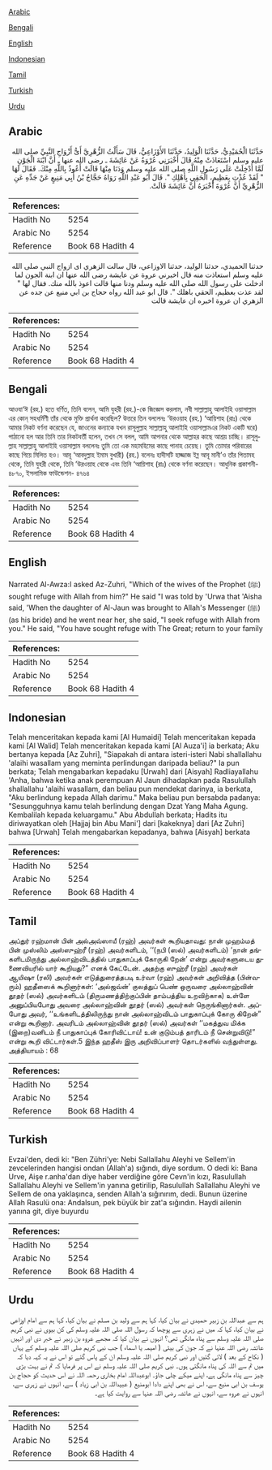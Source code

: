 [Arabic](#arabic)

[Bengali](#bengali)

[English](#english)

[Indonesian](#indonesian)

[Tamil](#tamil)

[Turkish](#turkish)

[Urdu](#urdu)

## Arabic


<div dir="rtl" lang="ar" style={{fontSize:'larger',backgroundColor:'#f8f9fa',padding:20}}>
حَدَّثَنَا الْحُمَيْدِيُّ، حَدَّثَنَا الْوَلِيدُ، حَدَّثَنَا الأَوْزَاعِيُّ، قَالَ سَأَلْتُ الزُّهْرِيَّ أَىُّ أَزْوَاجِ النَّبِيِّ صلى الله عليه وسلم اسْتَعَاذَتْ مِنْهُ قَالَ أَخْبَرَنِي عُرْوَةُ عَنْ عَائِشَةَ ـ رضى الله عنها ـ أَنَّ ابْنَةَ الْجَوْنِ لَمَّا أُدْخِلَتْ عَلَى رَسُولِ اللَّهِ صلى الله عليه وسلم وَدَنَا مِنْهَا قَالَتْ أَعُوذُ بِاللَّهِ مِنْكَ‏.‏ فَقَالَ لَهَا ‏ "‏ لَقَدْ عُذْتِ بِعَظِيمٍ، الْحَقِي بِأَهْلِكِ ‏"‏‏.‏ قَالَ أَبُو عَبْدِ اللَّهِ رَوَاهُ حَجَّاجُ بْنُ أَبِي مَنِيعٍ عَنْ جَدِّهِ عَنِ الزُّهْرِيِّ أَنَّ عُرْوَةَ أَخْبَرَهُ أَنَّ عَائِشَةَ قَالَتْ‏.‏
</div>
<div style={{backgroundColor:'#f8f9fa',padding:20, marginBottom: 10}}><table> <thead> <tr> <th>References:</th> <th></th> </tr> </thead> <tbody><tr><td>Hadith No</td><td>5254</td></tr><tr><td>Arabic No</td><td>5254</td></tr><tr><td>Reference</td><td>Book 68 Hadith 4</td></tr></tbody></table></div>


<div dir="rtl" lang="ar" style={{fontSize:'larger',backgroundColor:'#f8f9fa',padding:20}}>
حدثنا الحميدي، حدثنا الوليد، حدثنا الاوزاعي، قال سالت الزهري اى ازواج النبي صلى الله عليه وسلم استعاذت منه قال اخبرني عروة عن عايشة رضى الله عنها ان ابنة الجون لما ادخلت على رسول الله صلى الله عليه وسلم ودنا منها قالت اعوذ بالله منك. فقال لها " لقد عذت بعظيم، الحقي باهلك ". قال ابو عبد الله رواه حجاج بن ابي منيع عن جده عن الزهري ان عروة اخبره ان عايشة قالت
</div>
<div style={{backgroundColor:'#f8f9fa',padding:20, marginBottom: 10}}><table> <thead> <tr> <th>References:</th> <th></th> </tr> </thead> <tbody><tr><td>Hadith No</td><td>5254</td></tr><tr><td>Arabic No</td><td>5254</td></tr><tr><td>Reference</td><td>Book 68 Hadith 4</td></tr></tbody></table></div>

## Bengali


<div dir="ltr" lang="bn" style={{fontSize:'larger',backgroundColor:'#f8f9fa',padding:20}}>
আওযা‘ঈ (রহ.) হতে বর্ণিত, তিনি বলেন, আমি যুহরী (রহ.)-কে জিজ্ঞেস করলাম, নবী সাল্লাল্লাহু আলাইহি ওয়াসাল্লাম এর কোন্ সহধর্মিণী তাঁর থেকে মুক্তি প্রার্থনা করেছিল? উত্তরে তিন বললেনঃ ‘উরওয়াহ (রহ.) ‘আয়িশাহ (রাঃ) থেকে আমার নিকট বর্ণনা করেছেন যে, জাওনের কন্যাকে যখন রাসূলুল্লাহ সাল্লাল্লাহু আলাইহি ওয়াসাল্লামএর নিকট একটি ঘরে) পাঠানো হল আর তিনি তার নিকটবর্তী হলেন, তখন সে বলল, আমি আপনার থেকে আল্লাহর কাছে আশ্রয় চাচ্ছি। রাসূলুল্লাহ সাল্লাল্লাহু আলাইহি ওয়াসাল্লাম বললেনঃ তুমি তো এক মহামহিমের কাছে পানাহ চেয়েছ। তুমি তোমার পরিবারের কাছে গিয়ে মিলিত হও। আবূ ‘আবদুল্লাহ ইমাম বুখারী) (রহ.) বলেনঃ হাদীসটি হাজ্জাজ ইব্ন আবূ মানী’ও তাঁর পিতামহ থেকে, তিনি যুহরী থেকে, তিনি ’উরওয়াহ থেকে এবং তিনি ‘আয়িশাহ (রাঃ) থেকে বর্ণনা করেছেন। আধুনিক প্রকাশনী- ৪৮৭০, ইসলামিক ফাউন্ডেশন- ৪৭৬৪
</div>
<div style={{backgroundColor:'#f8f9fa',padding:20, marginBottom: 10}}><table> <thead> <tr> <th>References:</th> <th></th> </tr> </thead> <tbody><tr><td>Hadith No</td><td>5254</td></tr><tr><td>Arabic No</td><td>5254</td></tr><tr><td>Reference</td><td>Book 68 Hadith 4</td></tr></tbody></table></div>

## English


<div dir="ltr" lang="en" style={{fontSize:'larger',backgroundColor:'#f8f9fa',padding:20}}>
Narrated Al-Awza:I asked Az-Zuhri, "Which of the wives of the Prophet (ﷺ) sought refuge with Allah from him?" He said "I was told by 'Urwa that 'Aisha said, 'When the daughter of Al-Jaun was brought to Allah's Messenger (ﷺ) (as his bride) and he went near her, she said, "I seek refuge with Allah from you." He said, "You have sought refuge with The Great; return to your family
</div>
<div style={{backgroundColor:'#f8f9fa',padding:20, marginBottom: 10}}><table> <thead> <tr> <th>References:</th> <th></th> </tr> </thead> <tbody><tr><td>Hadith No</td><td>5254</td></tr><tr><td>Arabic No</td><td>5254</td></tr><tr><td>Reference</td><td>Book 68 Hadith 4</td></tr></tbody></table></div>

## Indonesian


<div dir="ltr" lang="id" style={{fontSize:'larger',backgroundColor:'#f8f9fa',padding:20}}>
Telah menceritakan kepada kami [Al Humaidi] Telah menceritakan kepada kami [Al Walid] Telah menceritakan kepada kami [Al Auza'i] ia berkata; Aku bertanya kepada [Az Zuhri], "Siapakah di antara isteri-isteri Nabi shallallahu 'alaihi wasallam yang meminta perlindungan daripada beliau?" Ia pun berkata; Telah mengabarkan kepadaku [Urwah] dari [Aisyah] Radliayallahu 'Anha, bahwa ketika anak perempuan Al Jaun dihadapkan pada Rasulullah shallallahu 'alaihi wasallam, dan beliau pun mendekat darinya, ia berkata, "Aku berlindung kepada Allah darimu." Maka beliau pun bersabda padanya: "Sesungguhnya kamu telah berlindung dengan Dzat Yang Maha Agung. Kembalilah kepada keluargamu." Abu Abdullah berkata; Hadits itu diriwayatkan oleh [Hajjaj bin Abu Mani'] dari [kakeknya] dari [Az Zuhri] bahwa [Urwah] Telah mengabarkan kepadanya, bahwa [Aisyah] berkata
</div>
<div style={{backgroundColor:'#f8f9fa',padding:20, marginBottom: 10}}><table> <thead> <tr> <th>References:</th> <th></th> </tr> </thead> <tbody><tr><td>Hadith No</td><td>5254</td></tr><tr><td>Arabic No</td><td>5254</td></tr><tr><td>Reference</td><td>Book 68 Hadith 4</td></tr></tbody></table></div>

## Tamil


<div dir="ltr" lang="ta" style={{fontSize:'larger',backgroundColor:'#f8f9fa',padding:20}}>
அப்துர் ரஹ்மான் பின் அல்அவ்ஸாயீ (ரஹ்) அவர்கள் கூறியதாவது: நான் முஹம்மத் பின் முஸ்லிம் அஸ்ஸுஹ்ரீ (ரஹ்) அவர்களிடம், ‘‘(நபி (ஸல்) அவர்களிடம்) ‘நான் தங்களிடமிருந்து அல்லாஹ்விடத்தில் பாதுகாப்புக் கோருகி றேன்’ என்று அவர்களுடைய துணைவியரில் யார் கூறியது?” எனக் கேட்டேன். அதற்கு ஸுஹ்ரீ (ரஹ்) அவர்கள் ஆயிஷா (ரலி) அவர்கள் எடுத்துரைத்தபடி உர்வா (ரஹ்) அவர்கள் அறிவித்த (பின்வரும்) ஹதீஸைக் கூறினார்கள்: ‘அல்ஜவ்ன்’ குலத்துப் பெண் ஒருவரை அல்லாஹ்வின் தூதர் (ஸல்) அவர்களிடம் (திருமணத்திற்குப்பின் தாம்பத்திய உறவிற்காக) உள்ளே அனுப்பியபோது அவரை அல்லாஹ்வின் தூதர் (ஸல்) அவர்கள் நெருங்கினார்கள். அப்போது அவர், ‘‘உங்களிடத்திலிருந்து நான் அல்லாஹ்விடம் பாதுகாப்புக் கோரு கிறேன்” என்று கூறினார். அவரிடம் அல்லாஹ்வின் தூதர் (ஸல்) அவர்கள் ‘‘மகத்துவ மிக்க (இறை)வனிடம் நீ பாதுகாப்புக் கோரிவிட்டாய்! உன் குடும்பத் தாரிடம் நீ சென்றுவிடு!” என்று கூறி விட்டார்கள்.5 இந்த ஹதீஸ் இரு அறிவிப்பாளர் தொடர்களில் வந்துள்ளது. அத்தியாயம் : 68
</div>
<div style={{backgroundColor:'#f8f9fa',padding:20, marginBottom: 10}}><table> <thead> <tr> <th>References:</th> <th></th> </tr> </thead> <tbody><tr><td>Hadith No</td><td>5254</td></tr><tr><td>Arabic No</td><td>5254</td></tr><tr><td>Reference</td><td>Book 68 Hadith 4</td></tr></tbody></table></div>

## Turkish


<div dir="ltr" lang="tr" style={{fontSize:'larger',backgroundColor:'#f8f9fa',padding:20}}>
Evzai'den, dedi ki: "Ben Zühri'ye: Nebi Sallallahu Aleyhi ve Sellem'in zevcelerinden hangisi ondan (Allah'a) sığındı, diye sordum. O dedi ki: Bana Urve, Aişe r.anha'dan diye haber verdiğine göre Cevn'in kızı, Rasulullah Sallallahu Aleyhi ve Sellem'in yanına getirilip, Rasulullah Sallallahu Aleyhi ve Sellem de ona yaklaşınca, senden Allah'a sığınırım, dedi. Bunun üzerine Allah Rasulü ona: Andalsun, pek büyük bir zat'a sığındın. Haydi ailenin yanına git, diye buyurdu
</div>
<div style={{backgroundColor:'#f8f9fa',padding:20, marginBottom: 10}}><table> <thead> <tr> <th>References:</th> <th></th> </tr> </thead> <tbody><tr><td>Hadith No</td><td>5254</td></tr><tr><td>Arabic No</td><td>5254</td></tr><tr><td>Reference</td><td>Book 68 Hadith 4</td></tr></tbody></table></div>

## Urdu


<div dir="rtl" lang="ur" style={{fontSize:'larger',backgroundColor:'#f8f9fa',padding:20}}>
ہم سے عبداللہ بن زبیر حمیدی نے بیان کیا، کہا ہم سے ولید بن مسلم نے بیان کیا، کہا ہم سے امام اوزاعی نے بیان کیا، کہا کہ میں نے زہری سے پوچھا کہ رسول اللہ صلی اللہ علیہ وسلم کی کن بیوی نے نبی کریم صلی اللہ علیہ وسلم سے پناہ مانگی تھی؟ انہوں نے بیان کیا کہ مجھے عروہ بن زبیر نے خبر دی اور انہیں عائشہ رضی اللہ عنہا نے کہ جون کی بیٹی ( امیمہ یا اسماء ) جب نبی کریم صلی اللہ علیہ وسلم کے یہاں ( نکاح کے بعد ) لائی گئیں اور نبی کریم صلی اللہ علیہ وسلم ان کے پاس گئے تو اس نے یہ کہہ دیا کہ میں تم سے اللہ کی پناہ مانگتی ہوں۔ نبی کریم صلی اللہ علیہ وسلم نے اس پر فرمایا کہ تم نے بہت بڑی چیز سے پناہ مانگی ہے، اپنے میکے چلی جاؤ۔ ابوعبداللہ امام بخاری رحمہ اللہ نے اس حدیث کو حجاج بن یوسف بن ابی منیع سے، اس نے بھی اپنے دادا ابومنیع ( عبیداللہ بن ابی زیاد ) سے، انہوں نے زہری سے، انہوں نے عروہ سے، انہوں نے عائشہ رضی اللہ عنہا سے روایت کیا ہے۔
</div>
<div style={{backgroundColor:'#f8f9fa',padding:20, marginBottom: 10}}><table> <thead> <tr> <th>References:</th> <th></th> </tr> </thead> <tbody><tr><td>Hadith No</td><td>5254</td></tr><tr><td>Arabic No</td><td>5254</td></tr><tr><td>Reference</td><td>Book 68 Hadith 4</td></tr></tbody></table></div>
